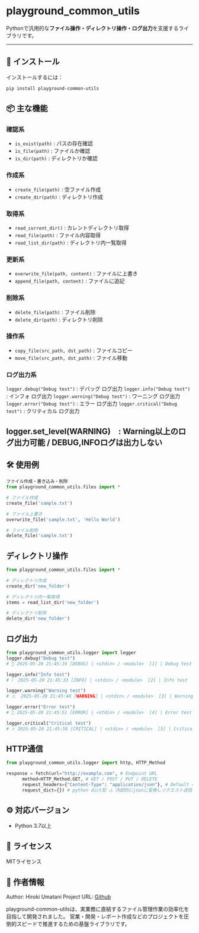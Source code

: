 # playground_common_utils

Pythonで汎用的な**ファイル操作・ディレクトリ操作・ログ出力**を支援するライブラリです。

---

## 🚀 インストール

インストールするには：

```bash
pip install playground-common-utils
```

## 📦 主な機能

### 確認系
- `is_exist(path)` : パスの存在確認
- `is_file(path)` : ファイルか確認
- `is_dir(path)` : ディレクトリか確認

### 作成系
- `create_file(path)` : 空ファイル作成
- `create_dir(path)` : ディレクトリ作成

### 取得系
- `read_current_dir()` : カレントディレクトリ取得
- `read_file(path)` : ファイル内容取得
- `read_list_dir(path)` : ディレクトリ内一覧取得

### 更新系
- `overwrite_file(path, content)` : ファイルに上書き
- `append_file(path, content)` : ファイルに追記

### 削除系
- `delete_file(path)` : ファイル削除
- `delete_dir(path)` : ディレクトリ削除

### 操作系
- `copy_file(src_path, dst_path)` : ファイルコピー
- `move_file(src_path, dst_path)` : ファイル移動

### ログ出力系
`logger.debug("Debug test")` : デバッグ ログ出力
`logger.info("Debug test")` : インフォ ログ出力
`logger.worning("Debug test")` : ワーニング ログ出力
`logger.error("Debug test")` : エラー ログ出力
`logger.critical("Debug test")` : クリティカル ログ出力

logger.set_level(WARNING)　: Warning以上のログ出力可能 / DEBUG,INFOログは出力しない 
---

## 🛠️ 使用例

``` python
ファイル作成・書き込み・削除
from playground_common_utils.files import *

# ファイル作成
create_file('sample.txt')

# ファイル上書き
overwrite_file('sample.txt', 'Hello World')

# ファイル削除
delete_file('sample.txt')
```

## ディレクトリ操作
``` python
from playground_common_utils.files import *

# ディレクトリ作成
create_dir('new_folder')

# ディレクトリ内一覧取得
items = read_list_dir('new_folder')

# ディレクトリ削除
delete_dir('new_folder')
```

## ログ出力
```python
from playground_common_utils.logger import logger
logger.debug("Debug test")
# 🐞 2025-05-20 21:45:19 [DEBUG] | <stdin> / <module>  [1] | Debug test

logger.info("Info test")
# ℹ️  2025-05-20 21:45:33 [INFO] | <stdin> / <module>  [2] | Info test

logger.warning("Warning test")
# ⚠️  2025-05-20 21:45:40 [WARNING] | <stdin> / <module>  [3] | Warning test

logger.error("Error test")
# 🚨 2025-05-20 21:45:51 [ERROR] | <stdin> / <module>  [4] | Error test

logger.critical("Critical test")
# 🔥 2025-05-20 21:45:58 [CRITICAL] | <stdin> / <module>  [5] | Critical test
```

## HTTP通信
```python
from playground_common_utils.logger import http, HTTP_Method

response = fetch(url="http://example.com", # Endpoint URL
      method=HTTP_Method.GET, # GET / POST / PUT / DELETE
      request_headers={"Content-Type": "application/json"}, # Default = {"Content-Type": "application/json"}
      request_dict={}) # python dict型 ⚠️ 内部的にjsonに変換しリクエスト送信します
```

## ⚙️ 対応バージョン

* Python 3.7以上

## 📄 ライセンス

MITライセンス

## 👤 作者情報

Author: Hiroki Umatani
Project URL: [Github](https://github.com/HirokiUmatani/playground_common_utils)

playground-common-utilsは、実業務に直結するファイル管理作業の効率化を目指して開発されました。
営業・開発・レポート作成などのプロジェクトを圧倒的スピードで推進するための基盤ライブラリです。